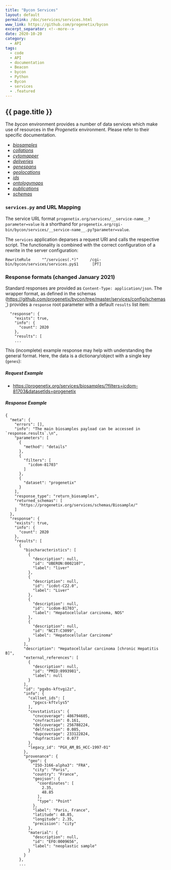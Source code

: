 ```yaml
---
title: "Bycon Services"
layout: default
permalink: /doc/services/services.html
www_link: https://github.com/progenetix/bycon
excerpt_separator: <!--more-->
date: 2020-10-20
category:
  - API
tags:
  - code
  - API
  - documentation
  - Beacon
  - bycon
  - Python
  - Bycon
  - services
  - .featured
---
```


## {{ page.title }}

The _bycon_ environment provides a number of data services which make use of
resources in the _Progenetix_ environment. Please refer to their specific
documentation.

* [_biosamples_](/doc/services/biosamples.html)
* [_collations_](/doc/services/collations.html)
* [_cytomapper_](/doc/services/cytomapper.html)
* [_deliveries_](/doc/services/deliveries.html)
* [_genespans_](/doc/services/genespans.html)
* [_geolocations_](/doc/services/geolocations.html)
* [_ids_](/doc/services/ids.html)
* [_ontologymaps_](/doc/services/ontologymaps.html)
* [_publications_](/doc/services/publications.html)
* [_schemas_](/doc/services/schemas.html)

### `services.py` and URL Mapping

The service URL format `progenetix.org/services/__service-name__?parameter=value`
is a shorthand for `progenetix.org/cgi-bin/bycon/services/__service-name__.py?parameter=value`.

<!--more-->

The `services` application deparses a request URI and calls the respective
script. The functionality is combined with the correct configuration of a
rewrite in the server configuration:

```
RewriteRule     "^/services(.*)"     /cgi-bin/bycon/services/services.py$1      [PT]
```

### Response formats (changed January 2021)

Standard responses are provided as `Content-Type: application/json`. The wrapper
format, as defined in the schemas (https://github.com/progenetix/bycon/tree/master/services/config/schemas`) 
provides a `response` root parameter with a default `results` list item:

```
  "response": {
    "exists": true,
    "info": {
      "count": 2020
    },
    "results": [
    ...
```

This (incomplete) example response may help with understanding the general
format. Here, the data is a dictionary/object with a single key (`genes`):

##### Request  Example

* <https://progenetix.org/services/biosamples/?filters=icdom-81703&datasetIds=progenetix>

##### Response Example

```
{
  "meta": {
    "errors": [],
    "info": "The main biosamples payload can be accessed in `response.results`.\n",
    "parameters": [
      {
        "method": "details"
      },
      {
        "filters": [
          "icdom-81703"
        ]
      },
      {
        "dataset": "progenetix"
      }
    ],
    "response_type": "return_biosamples",
    "returned_schemas": [
      "https://progenetix.org/services/schemas/Biosample/"
    ]
  },
  "response": {
    "exists": true,
    "info": {
      "count": 2020
    },
    "results": [
      {
        "biocharacteristics": [
          {
            "description": null,
            "id": "UBERON:0002107",
            "label": "liver"
          },
          {
            "description": null,
            "id": "icdot-C22.0",
            "label": "Liver"
          },
          {
            "description": null,
            "id": "icdom-81703",
            "label": "Hepatocellular carcinoma, NOS"
          },
          {
            "description": null,
            "id": "NCIT:C3099",
            "label": "Hepatocellular Carcinoma"
          }
        ],
        "description": "Hepatocellular carcinoma [chronic Hepatitis B]",
        "external_references": [
          {
            "description": null,
            "id": "PMID:8993981",
            "label": null
          }
        ],
        "id": "pgxbs-kftvgi2z",
        "info": {
          "callset_ids": [
            "pgxcs-kftvlys5"
          ],
          "cnvstatistics": {
            "cnvcoverage": 486794605,
            "cnvfraction": 0.161,
            "delcoverage": 256788224,
            "delfraction": 0.085,
            "dupcoverage": 233122824,
            "dupfraction": 0.077
          },
          "legacy_id": "PGX_AM_BS_HCC-1997-01"
        },
        "provenance": {
          "geo": {
            "ISO-3166-alpha3": "FRA",
            "city": "Paris",
            "country": "France",
            "geojson": {
              "coordinates": [
                2.35,
                48.85
              ],
              "type": "Point"
            },
            "label": "Paris, France",
            "latitude": 48.85,
            "longitude": 2.35,
            "precision": "city"
          },
          "material": {
            "description": null,
            "id": "EFO:0009656",
            "label": "neoplastic sample"
          }
        }
      },
      ...
```
<!--/podmd-->
